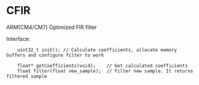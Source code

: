 # CFIR
ARM(CM4/CM7) Optimized FIR filter

Interface:

        uint32_t init(); // Calculate coefficients, allocate memory buffers and configure filter to work

        float* getCoefficients(void);    // Get calculated coefficients
        float filter(float new_sample);  // Filter new sample. It returns filtered sample
